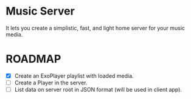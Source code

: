 # Music Server 

It lets you create a simplistic, fast, and light home server for your music media.

# ROADMAP
- [x] Create an ExoPlayer playlist with loaded media.
- [ ] Create a Player in the server.
- [ ] List data on server root in JSON format (will be used in client app).
